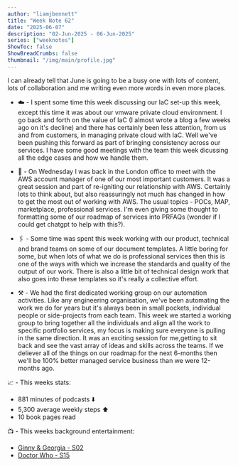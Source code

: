 ```yaml
---
author: "liamjbennett"
title: "Week Note 62"
date: "2025-06-07"
description: "02-Jun-2025 - 06-Jun-2025"
series: ["weeknotes"]
ShowToc: false
ShowBreadCrumbs: false
thumbnail: "/img/main/profile.jpg"
---
```


I can already tell that June is going to be a busy one with lots of content, lots of collaboration and me writing even more words in even more places.
<p/>

* ☁️ - I spent some time this week discussing our IaC set-up this week, except this time it was about our vmware private cloud environment. I go back and forth on the value of IaC (I almost wrote a blog a few weeks ago on it's decline) and there has certainly been less attention, from us and from customers, in managing private cloud with IaC. Well we've been pushing this forward as part of bringing consistency across our services. I have some good meetings with the team this week dicussing all the edge cases and how we handle them. 
<p/>

* 🌼 - On Wednesday I was back in the London office to meet with the AWS account manager of one of our most important customers. It was a great session and part of re-igniting our relationship with AWS. Certainly lots to think about, but also reassuringly not much has changed in how to get the most out of working with AWS. The usual topics - POCs, MAP, marketplace, professional services. I'm even giving some thought to formatting some of our roadmap of services into PRFAQs (wonder if I could get chatgpt to help with this?).
<p/>

* 🖇️ - Some time was spent this week working with our product, technical and brand teams on some of our document templates. A little boring for some, but when lots of what we do is professional services then this is one of the ways with which we increase the standards and quality of the output of our work. There is also a little bit of technical design work that also goes into these templates so it's really a collective effort.
<p/>

* ⚒️ - We had the first dedicated working group on our automation activities. Like any engineering organisation, we've been automating the work we do for years but it's always been in small pockets, individual people or side-projects from each team. This week we started a working group to bring together all the individuals and align all the work to specific portfolio services, my focus is making sure everyone is pulling in the same direction. It was an exciting session for me,getting to sit back and see the vast array of ideas and skills across the teams. If we deliever all of the things on our roadmap for the next 6-months then we'll be 100% better managed service business than we were 12-months ago.
<p/>

📈 - This weeks stats:
* 881 minutes of podcasts ⬇️
* 5,300 average weekly steps ⬆️
* 10 book pages read 
<p/>

📺 - This weeks background entertainment:
* [Ginny & Georgia - S02](https://www.imdb.com/title/tt10813940/)
* [Doctor Who - S15](https://www.imdb.com/title/tt31433814)
